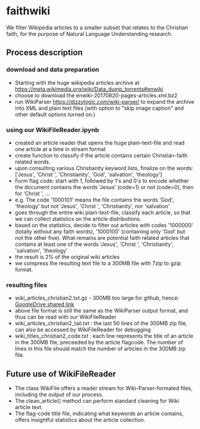 # faithwiki
We filter Wikipedia articles to a smaller subset that relates to the Christian faith, for the purpose of Natural Language Understanding research.

## Process description

### download and data preparation
* Starting with the huge wikipedia articles archive at https://meta.wikimedia.org/wiki/Data_dump_torrents#enwiki
* choose to download the enwiki-20170820-pages-articles.xml.bz2
* run WikiParser https://dizzylogic.com/wiki-parser/ to expand the archive into XML and plain text files (with option to "skip image caption" and other default options turned on.)

### using our WikiFileReader.ipynb
* created an article reader that opens the huge plain-text-file and read one article at a time in stream format
* create function to classify if the article contains certain Christian-faith related words.
* upon consulting various Christianity keyword lists, finalize on the words: ['Jesus', 'Christ ', 'Christianity', 'God', 'salvation', 'theology']
* Form flag code: start with 1, followed by 1's and 0's to encode whether the document contains the words 'Jesus' (code=1) or not (code=0), then for 'Christ ', ...
* e.g. The code '1000101' means the file contains the words 'God', 'theology' but not 'Jesus', 'Christ ', 'Christianity', nor 'salvation'
* goes through the entire wiki plain-text-file, classify each article, so that we can collect statistics on the article distributions.
* based on the statistics, decide to filter out articles with codes '1000000' (totally without any faith words), '1000100' (containing only 'God' but not the other five). What remains are potential faith related articles that contains at least one of the words 'Jesus', 'Christ ', 'Christianity', 'salvation', 'theology'
* the result is 2% of the original wiki articles
* we compress the resulting text file to a 300MB file with 7zip to gzip format.

### resulting files
* wiki_articles_christian2.txt.gz - 300MB too large for github, hence:
 [GoogleDrive shared link](https://drive.google.com/file/d/1B5i5hYZO2NFCeAPSToBFbtGTkxoSt5ev/view?usp=sharing)
* above file format is still the same as the WikiParser output format, and thus can be read with our WikiFileReader
* wiki_articles_christian2_tail.txt : the last 50 lines of the 300MB zip file, can also be accessed by WikiFileReader for debugging
* wiki_titles_christian2_code.txt : each line represents the title of an article in the 300MB file, preceeded by the article flagcode. The number of lines in this file should match the number of articles in the 300MB zip file.

## Future use of WikiFileReader

* The class WikiFile offers a reader stream for Wiki-Parser-formated files, including the output of our process.
* The clean_article() method can perform standard cleaning for Wiki article text.
* The flag-code title file, indicating what keywords an article contains, offers insightful statistics about the article collection.
